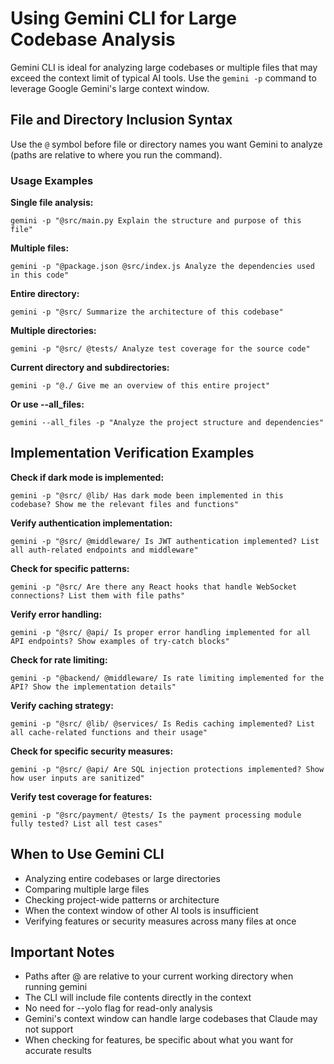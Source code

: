 # Using Gemini CLI for Large Codebase Analysis

Gemini CLI is ideal for analyzing large codebases or multiple files that may exceed the context limit of typical AI tools. Use the `gemini -p` command to leverage Google Gemini's large context window.

## File and Directory Inclusion Syntax

Use the `@` symbol before file or directory names you want Gemini to analyze (paths are relative to where you run the command).

### Usage Examples

**Single file analysis:**

```
gemini -p "@src/main.py Explain the structure and purpose of this file"
```

**Multiple files:**

```
gemini -p "@package.json @src/index.js Analyze the dependencies used in this code"
```

**Entire directory:**

```
gemini -p "@src/ Summarize the architecture of this codebase"
```

**Multiple directories:**

```
gemini -p "@src/ @tests/ Analyze test coverage for the source code"
```

**Current directory and subdirectories:**

```
gemini -p "@./ Give me an overview of this entire project"
```

**Or use --all_files:**

```
gemini --all_files -p "Analyze the project structure and dependencies"
```

## Implementation Verification Examples

**Check if dark mode is implemented:**

```
gemini -p "@src/ @lib/ Has dark mode been implemented in this codebase? Show me the relevant files and functions"
```

**Verify authentication implementation:**

```
gemini -p "@src/ @middleware/ Is JWT authentication implemented? List all auth-related endpoints and middleware"
```

**Check for specific patterns:**

```
gemini -p "@src/ Are there any React hooks that handle WebSocket connections? List them with file paths"
```

**Verify error handling:**

```
gemini -p "@src/ @api/ Is proper error handling implemented for all API endpoints? Show examples of try-catch blocks"
```

**Check for rate limiting:**

```
gemini -p "@backend/ @middleware/ Is rate limiting implemented for the API? Show the implementation details"
```

**Verify caching strategy:**

```
gemini -p "@src/ @lib/ @services/ Is Redis caching implemented? List all cache-related functions and their usage"
```

**Check for specific security measures:**

```
gemini -p "@src/ @api/ Are SQL injection protections implemented? Show how user inputs are sanitized"
```

**Verify test coverage for features:**

```
gemini -p "@src/payment/ @tests/ Is the payment processing module fully tested? List all test cases"
```

## When to Use Gemini CLI

- Analyzing entire codebases or large directories
- Comparing multiple large files
- Checking project-wide patterns or architecture
- When the context window of other AI tools is insufficient
- Verifying features or security measures across many files at once

## Important Notes

- Paths after @ are relative to your current working directory when running gemini
- The CLI will include file contents directly in the context
- No need for --yolo flag for read-only analysis
- Gemini's context window can handle large codebases that Claude may not support
- When checking for features, be specific about what you want for accurate results
